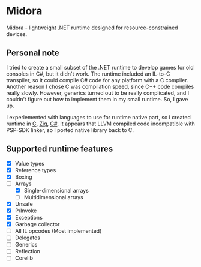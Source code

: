 # Midora
Midora - lightweight .NET runtime designed for resource-constrained devices. 

## Personal note
I tried to create a small subset of the .NET runtime to develop games for old consoles in C#, but it didn't work.
The runtime included an IL-to-C transpiler, so it could compile C# code for any platform with a C compiler. Another reason I chose C was compilation speed, since C++ code compiles really slowly.
However, generics turned out to be really complicated, and I couldn’t figure out how to implement them in my small runtime. So, I gave up.

I experiemented with languages to use for runtime native part, so i created runtime in [C](Runtime/), [Zig](Old/RuntimeZig), [C#](Old/RuntimeSharp).
It appears that LLVM compiled code incompatible with PSP-SDK linker, so I ported native library back to C.

## Supported runtime features
- [x] Value types
- [x] Reference types
- [x] Boxing
- [ ] Arrays
	- [x] Single-dimensional arrays
	- [ ] Multidimensional arrays
- [x] Unsafe
- [x] P/Invoke
- [x] Exceptions
- [x] Garbage collector
- [ ] All IL opcodes (Most implemented)
- [ ] Delegates
- [ ] Generics
- [ ] Reflection
- [ ] Corelib
